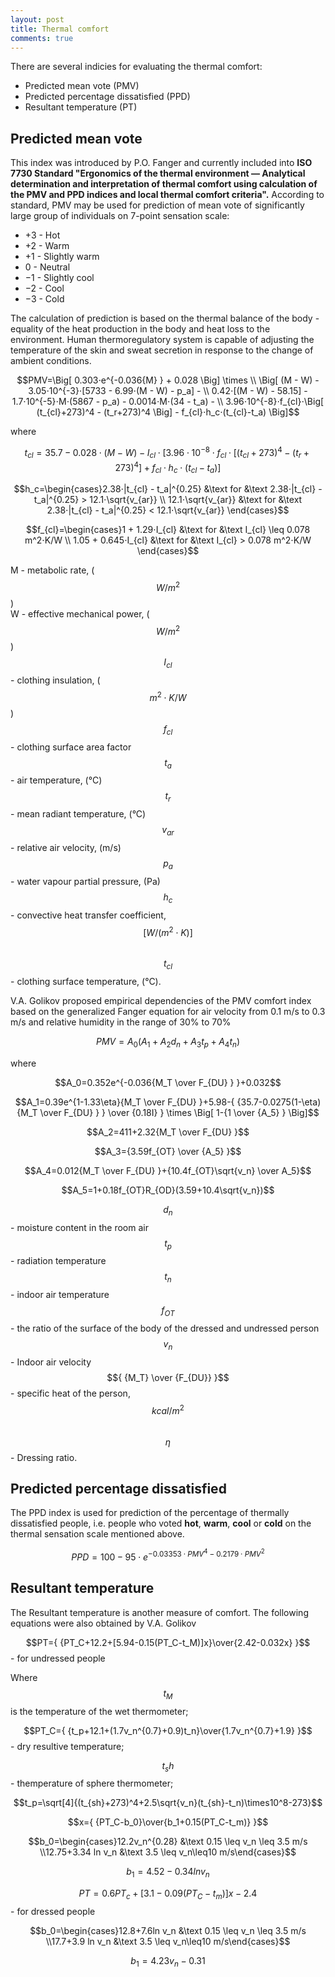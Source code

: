 ```yaml
---
layout: post
title: Thermal comfort
comments: true
---
```

There are several indicies for evaluating the thermal comfort:

- Predicted mean vote (PMV)
- Predicted percentage dissatisfied (PPD)
- Resultant temperature (PT)

## Predicted mean vote

This index was introduced by P.O. Fanger and currently included into **ISO 7730 Standard "Ergonomics of the thermal environment — Analytical determination and interpretation of thermal comfort using calculation of the PMV and PPD indices and local thermal comfort criteria".**
According to standard, PMV may be used for prediction of mean vote of significantly large group of individuals on 7-point sensation scale:

- +3 - Hot
- +2 - Warm
- +1 - Slightly warm
-  0 - Neutral
- −1 - Slightly cool
- −2 - Cool
- −3 - Cold

The calculation of prediction is based on the thermal balance of the body - equality of the heat production in the body and heat loss to the environment. Human thermoregulatory system is capable of adjusting the temperature of the skin and sweat secretion in response to the change of ambient conditions.

$$PMV=\Big[ 0.303⋅e^{-0.036{M} } + 0.028 \Big] \times \\
\Big[ (M - W) - 3.05⋅10^{-3}⋅[5733 - 6.99⋅(M - W) - p_a] - \\
0.42⋅[(M - W) - 58.15] - 1.7⋅10^{-5}⋅M⋅(5867 - p_a) - 0.0014⋅M⋅(34 - t_a) - \\
3.96⋅10^{-8}⋅f_{cl}⋅\Big[ (t_{cl}+273)^4 - (t_r+273)^4 \Big] - f_{cl}⋅h_c⋅(t_{cl}-t_a) \Big]$$

where

$$t_{cl} = 35.7−0.028⋅(M − W) − I_{cl}⋅\Big[3.96⋅10^{-8}⋅f_{cl}⋅\Big[ (t_{cl}+273)^4 - (t_r+273)^4 \Big] + f_{cl}⋅h_c⋅(t_{cl}-t_a) \Big]$$

$$h_c=\begin{cases}2.38⋅|t_{cl} - t_a|^{0.25} &\text for &\text 2.38⋅|t_{cl} - t_a|^{0.25} > 12.1⋅\sqrt{v_{ar}} \\
12.1⋅\sqrt{v_{ar}}  &\text for &\text 2.38⋅|t_{cl} - t_a|^{0.25} < 12.1⋅\sqrt{v_{ar}} \end{cases}$$

$$f_{cl}=\begin{cases}1 + 1.29⋅I_{cl} &\text for &\text I_{cl} \leq 0.078 m^2⋅K/W \\
1.05 + 0.645⋅I_{cl} &\text for &\text I_{cl} > 0.078 m^2⋅K/W \end{cases}$$

M - metabolic rate, ($$W/m^2$$)  
W - effective mechanical power, ($$W/m^2$$)  
$$I_{cl}$$ - clothing insulation, ($$m^2 ⋅ K/W$$)  
$$f_{cl}$$ - clothing surface area factor  
$$t_a$$ - air temperature, (°C)  
$$t_r$$ - mean radiant temperature, (°C)  
$$v_{ar}$$ - relative air velocity, (m/s)  
$$p_a$$ - water vapour partial pressure, (Pa)  
$$h_c$$ - convective heat transfer coefficient, $$[W/(m^2 ⋅ K)]$$  
$$t_{cl}$$ - clothing surface temperature, (°C).  

V.A. Golikov proposed empirical dependencies of the PMV comfort index based on the generalized Fanger equation for air velocity from 0.1 m/s to 0.3 m/s and relative humidity in the range of 30% to 70%

$$PMV=A_0(A_1+A_2d_n+A_3t_p+A_4t_n)$$

where

$$A_0=0.352e^{-0.036{M_T \over F_{DU} } }+0.032$$

$$A_1=0.39e^{1-1.33\eta}{M_T \over F_{DU} }+5.98-{ {35.7-0.0275(1-\eta){M_T \over F_{DU} } } \over {0.18I} } \times \Big[ 1-{1 \over {A_5} } \Big]$$

$$A_2=411+2.32{M_T \over F_{DU} }$$

$$A_3={3.59f_{OT} \over {A_5} }$$

$$A_4=0.012{M_T \over F_{DU} }+{10.4f_{OT}\sqrt{v_n} \over A_5}$$

$$A_5=1+0.18f_{OT}R_{OD}(3.59+10.4\sqrt{v_n})$$

$$d_n$$ - moisture content in the room air  
$$t_p$$ - radiation temperature  
$$t_n$$ - indoor air temperature  
$$f_{OT}$$ - the ratio of the surface of the body of the dressed and undressed person  
$$v_n$$ - Indoor air velocity  
$${ {M_T} \over {F_{DU}} }$$ - specific heat of the person, $$kcal / {{m^2}}$$  
$$\eta$$ - Dressing ratio.

## Predicted percentage dissatisfied
The PPD index is used for prediction of the percentage of thermally dissatisfied people, i.e. people who voted **hot**, **warm**, **cool** or **cold** on the thermal sensation scale mentioned above.

$$PPD=100−95⋅e^{−0.03353⋅PMV^4 −0.2179⋅PMV^2}$$

## Resultant temperature

The Resultant temperature is another measure of comfort. The following equations were also obtained by V.A. Golikov

$$PT={ {PT_C+12.2+[5.94-0.15(PT_C-t_M)]x}\over{2.42-0.032x} }$$ - for undressed people

Where $$t_M$$is the temperature of the wet thermometer;

$$PT_C={ {t_p+12.1+(1.7v_n^{0.7}+0.9)t_n}\over{1.7v_n^{0.7}+1.9} }$$ - dry resultive temperature;

$$t_sh$$ - themperature of sphere thermometer;

$$t_p=\sqrt[4]{(t_{sh}+273)^4+2.5\sqrt{v_n}(t_{sh}-t_n)\times10^8-273}$$

$$x={ {PT_C-b_0}\over{b_1+0.15(PT_C-t_m)} }$$

$$b_0=\begin{cases}12.2v_n^{0.28} &\text 0.15 \leq v_n \leq 3.5 m/s \\12.75+3.34 ln v_n &\text 3.5 \leq v_n\leq10 m/s\end{cases}$$

$$b_1=4.52-0.34ln v_n$$

$$PT=0.6PT_c+[3.1-0.09(PT_C-t_m)]x-2.4$$ - for dressed people

$$b_0=\begin{cases}12.8+7.6ln v_n &\text 0.15 \leq v_n \leq 3.5 m/s \\17.7+3.9 ln v_n &\text 3.5 \leq v_n\leq10 m/s\end{cases}$$

$$b_1=4.23v_n-0.31$$

